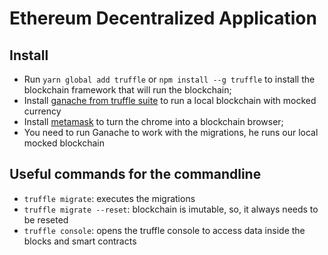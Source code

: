 # Ethereum Decentralized Application

## Install

* Run ``yarn global add truffle`` or ``npm install --g truffle`` to install the blockchain framework that will run the blockchain;
* Install [ganache from truffle suite](https://www.trufflesuite.com/ganache) to run a local blockchain with mocked currency
* Install [metamask](https://metamask.io/) to turn the chrome into a blockchain browser;
* You need to run Ganache to work with the migrations, he runs our local mocked blockchain

## Useful commands for the commandline

* ``truffle migrate``: executes the migrations
* ``truffle migrate --reset``: blockchain is imutable, so, it always needs to be reseted
* ``truffle console``: opens the truffle console to access data inside the blocks and smart contracts
